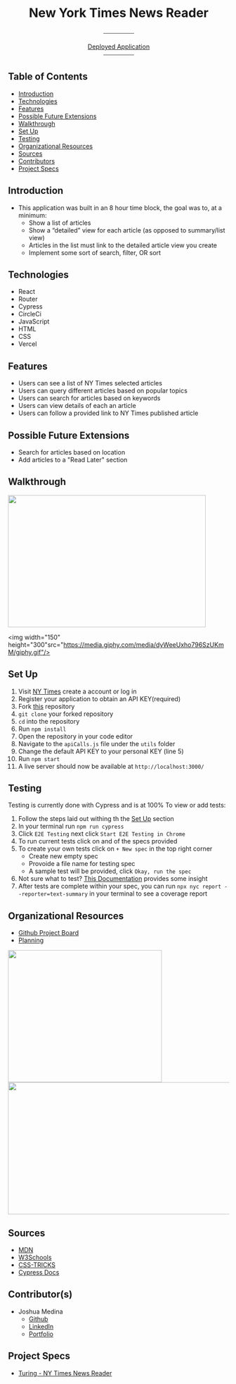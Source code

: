 <div align="center">

<h1>New York Times News Reader</h1>
⎯⎯⎯⎯⎯⎯⎯⎯⎯⎯

[Deployed Application](https://news-reader.vercel.app/)
<br>
⎯⎯⎯⎯⎯⎯⎯⎯⎯⎯

</div>

## Table of Contents

- [Introduction](#introduction)
- [Technologies](#technologies)
- [Features](#features)
- [Possible Future Extensions](#possible-future-extensions)
- [Walkthrough](#walkthrough)
- [Set Up](#set-up)
- [Testing](#testing)
- [Organizational Resources](#organizational-resources)
- [Sources](#sources)
- [Contributors](#contributors)
- [Project Specs](#project-specs)

## Introduction

- This application was built in an 8 hour time block, the goal was to, at a minimum:
  - Show a list of articles
  - Show a “detailed” view for each article (as opposed to summary/list view)
  - Articles in the list must link to the detailed article view you create
  - Implement some sort of search, filter, OR sort

## Technologies

- React
- Router
- Cypress
- CircleCi
- JavaScript
- HTML
- CSS
- Vercel
## Features

- Users can see a list of NY Times selected articles
- Users can query different articles based on popular topics
- Users can search for articles based on keywords
- Users can view details of each an article
- Users can follow a provided link to NY Times published article

## Possible Future Extensions

- Search for articles based on location
- Add articles to a "Read Later" section

## Walkthrough

<img width="450" height="300" src="https://media.giphy.com/media/Pk0S9wTjQqkwR5koUS/giphy.gif"/>

<img width="150" height="300"src="https://media.giphy.com/media/dyWeeUxho796SzUKmM/giphy.gif"/>

## Set Up

1. Visit [NY Times](https://developer.nytimes.com/docs/top-stories-product/1/overview) create a account or log in
2. Register your application to obtain an API KEY(required)
3. Fork [this](https://github.com/jrmedina/news-reader) repository
4. `git clone` your forked repository
5. `cd` into the repository
6. Run `npm install`
7. Open the repository in your code editor
8. Navigate to the `apiCalls.js` file under the `utils` folder
9. Change the default API KEY to your personal KEY (line 5)
10. Run `npm start`
11. A live server should now be available at `http://localhost:3000/`

## Testing

Testing is currently done with Cypress and is at 100%
To view or add tests:

1. Follow the steps laid out withing th the [Set Up](#set-up) section
2. In your terminal run `npm run cypress`
3. Click `E2E Testing` next click `Start E2E Testing in Chrome`
4. To run current tests click on and of the specs provided
5. To create your own tests click on `+ New spec` in the top right corner
   - Create new empty spec
   - Provoide a file name for testing spec
   - A sample test will be provided, click `Okay, run the spec`
6. Not sure what to test? [This Documentation](https://docs.cypress.io/guides/end-to-end-testing/writing-your-first-end-to-end-test#Write-your-first-test) provides some insight
7. After tests are complete within your spec, you can run `npx nyc report --reporter=text-summary` in your terminal to see a coverage report

## Organizational Resources

- [Github Project Board](https://github.com/users/jrmedina/projects/3)
- [Planning](https://www.figma.com/file/RHQl0rwfdtx0P369CYXl2c/reader-tree?node-id=0%3A1)

<img src="https://user-images.githubusercontent.com/102757890/199547690-65f988e0-1b75-4373-a8cd-d6056b5b5e1c.png" width="350" height="300"/>
<img src="https://user-images.githubusercontent.com/102757890/199562974-417d28e3-1b9c-4c6c-a121-1a926e4615e1.png" width="600" height="300"/>

## Sources

- [MDN](http://developer.mozilla.org/en-US/)
- [W3Schools](https://www.w3schools.com/)
- [CSS-TRICKS](https://css-tricks.com/)
- [Cypress Docs](https://www.cypress.io/)

## Contributor(s)

- Joshua Medina
  - [Github](https://github.com/jrmedina)
  - [LinkedIn](https://www.linkedin.com/in/joshua-medina/)
  - [Portfolio](https://portfolio-jrmedina.vercel.app/)

## Project Specs

- [Turing - NY Times News Reader](https://mod4.turing.edu/projects/take_home/take_home_fe)
